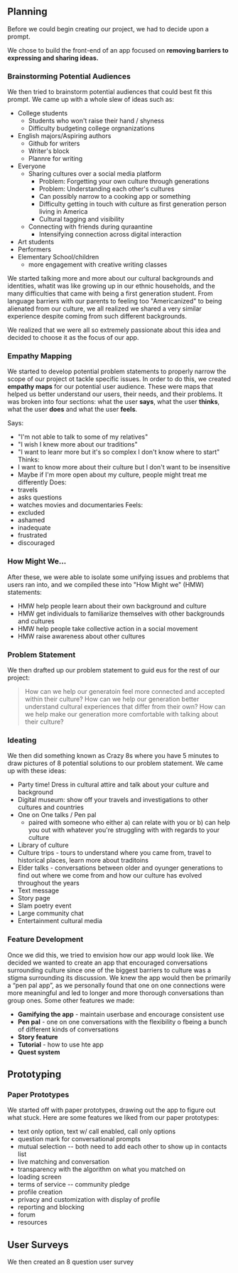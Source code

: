 
## Planning
Before we could begin creating our project, we had to decide upon a prompt.

We chose to build the front-end of an app focused on **removing barriers to expressing and sharing ideas.**

### Brainstorming Potential Audiences
We then tried to brainstorm potential audiences that could best fit this prompt. We came up with a whole slew of ideas such as:
- College students
    - Students who won't raise their hand / shyness
    - Difficulty budgeting college orgnanizations
- English majors/Aspiring authors
    - Github for writers
    - Writer's block
    - Plannre for writing
- Everyone
    - Sharing cultures over a social media platform
        - Problem: Forgetting your own culture through generations
        - Problem: Understanding each other's cultures
        - Can possibly narrow to a cooking app or something
        - Difficulty getting in touch with culture as first generation person living in America
        - Cultural tagging and visibility
    - Connecting with friends during quraantine
        - Intensifying connection across digital interaction
- Art students
- Performers
- Elementary School/children
    - more engagement with creative writing classes

We started talking more and more about our cultural backgrounds and identities, whatit was like growing up in our ethnic households, and the many difficulties that came with being a first generation student. From language barriers with our parents to feeling too "Americanized" to being alienated from our culture, we all realized we shared a very similar experience despite coming from such different backgrounds. 

We realized that we were all so extremely passionate about this idea and decided to choose it as the focus of our app.

### Empathy Mapping
We started to develop potential problem statements to properly narrow the scope of our project ot tackle specific issues. In order to do this, we created **empathy maps** for our potential user audience. These were maps that helped us better understand our users, their needs, and their problems. It was broken into four sections: what the user **says**, what the user **thinks**, what the user **does** and what the user **feels**.

Says:
- "I'm not able to talk to some of my relatives"
- "I wish I knew more about our traditions"
- "I want to leanr more but it's so complex I don't know where to start"
Thinks:
- I want to know more about their culture but I don't want to be insensitive
- Maybe if I'm more open about my culture, people might treat me differently
Does:
- travels
- asks questions
- watches movies and documentaries
Feels:
- excluded
- ashamed
- inadequate
- frustrated
- discouraged

### How Might We...
After these, we were able to isolate some unifying issues and problems that users ran into, and we compiled these into "How Might we" (HMW) statements:
- HMW help people learn about their own background and culture
- HMW get individuals to familiarize themselves with other backgrounds and cultures
- HMW help people take collective action in a social movement
- HMW raise awareness about other cultures 

### Problem Statement
We then drafted up our problem statement to guid eus for the rest of our project:
> How can we help our generatoin feel more connected and accepted within their culture? How can we help our generation better understand cultural experiences that differ from their own? How can we help make our generation more comfortable with talking about their culture?

### Ideating
We then did something known as Crazy 8s where you have 5 minutes to draw pictures of 8 potential solutions to our problem statement. We came up with these ideas:
- Party time! Dress in cultural attire and talk about your culture and background
- Digital museum: show off your travels and investigations to other cultures and countries
- One on One talks / Pen pal
    - paired with someone who either a) can relate with you or b) can help you out with whatever you're struggling with with regards to your culture
- Library of culture
- Culture trips - tours to understand where you came from, travel to historical places, learn more about traditoins
- Elder talks - conversations between older and oyunger generations to find out where we come from and how our culture has evolved throughout the years
- Text message
- Story page
- Slam poetry event
- Large community chat
- Entertainment cultural media

### Feature Development
Once we did this, we tried to envision how our app would look like. We decided we wanted to create an app that encouraged conversations surrounding culture since one of the biggest barriers to culture was a stigma surrounding its discussion. We knew the app would then be primarily a “pen pal app”, as we personally found that one on one connections were more meaningful and led to longer and more thorough conversations than group ones. Some other features we made:
- **Gamifying the app** - maintain userbase and encourage consistent use
- **Pen pal** - one on one conversations with the flexibility o fbeing a bunch of different kinds of conversations
- **Story feature**
- **Tutorial** - how to use hte app
- **Quest system**

## Prototyping
### Paper Prototypes
We started off with paper prototypes, drawing out the app to figure out what stuck. Here are some features we liked from our paper prototypes:
- text only option, text w/ call enabled, call only options
- question mark for conversational prompts
- mutual selection -- both need to add each other to show up in contacts list
- live matching and conversation
- transparency with the algorithm on what you matched on
- loading screen
- terms of service -- community pledge
- profile creation
- privacy and customization with display of profile
- reporting and blocking
- forum
- resources

## User Surveys
We then created an 8 question user survey